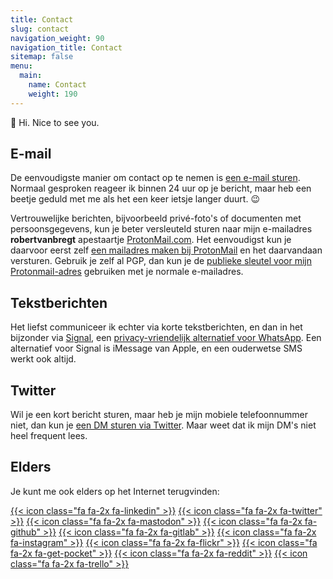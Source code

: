 ```yaml
---
title: Contact
slug: contact
navigation_weight: 90
navigation_title: Contact
sitemap: false
menu:
  main:
    name: Contact
    weight: 190
---
```

:wave: Hi. Nice to see you.

## E-mail

De eenvoudigste manier om contact op te nemen is [een e-mail sturen](mailto:contact.rjib@vanbregt.eu?subject=Hi). Normaal gesproken reageer ik binnen 24 uur op je bericht, maar heb een beetje geduld met me als het een keer ietsje langer duurt. :wink:

Vertrouwelijke berichten, bijvoorbeeld privé-foto's of documenten met persoonsgegevens, kun je beter versleuteld sturen naar mijn e-mailadres **robertvanbregt** apestaartje [ProtonMail.com](https://protonmail.com/).
Het eenvoudigst kun je daarvoor eerst zelf [een mailadres maken bij ProtonMail](https://protonmail.com/signup) en het daarvandaan versturen.
Gebruik je zelf al PGP, dan kun je de [publieke sleutel voor mijn Protonmail-adres](https://vanbregt.eu/key.asc) gebruiken met je normale e-mailadres.

## Tekstberichten

Het liefst communiceer ik echter via korte tekstberichten, en dan in het bijzonder via [Signal](https://signal.org/nl/), een [privacy-vriendelijk alternatief voor WhatsApp](https://www.fixjeprivacy.nl/tip/ruil-whatsapp-in-voor-een-privacyvriendelijk-alternatief/). 
Een alternatief voor Signal is iMessage van Apple, en een ouderwetse SMS werkt ook altijd.

## Twitter

Wil je een kort bericht sturen, maar heb je mijn mobiele telefoonnummer niet, dan kun je [een DM sturen via Twitter](/r/dm). Maar weet dat ik mijn DM's niet heel frequent lees.

## Elders

Je kunt me ook elders op het Internet terugvinden:

[{{< icon class="fa fa-2x fa-linkedin" >}}](https://www.linkedin.com/in/robertvanbregt/) 
[{{< icon class="fa fa-2x fa-twitter" >}}](https://twitter.com/robertvanbregt/) 
[{{< icon class="fa fa-2x fa-mastodon" >}}](https://mastodon.social/@metbril)
[{{< icon class="fa fa-2x fa-github" >}}](https://github.com/metbril/) 
[{{< icon class="fa fa-2x fa-gitlab" >}}](https://gitlab.com/metbril/) 
[{{< icon class="fa fa-2x fa-instagram" >}}](https://instagram.com/robertvanbregt/) 
[{{< icon class="fa fa-2x fa-flickr" >}}](https://flickr.com/photos/rtvb/) 
[{{< icon class="fa fa-2x fa-get-pocket" >}}](https://getpocket.com/@metbril) 
[{{< icon class="fa fa-2x fa-reddit" >}}](https://www.reddit.com/user/digineut) 
[{{< icon class="fa fa-2x fa-trello" >}}](https://trello.com/metbril) 
